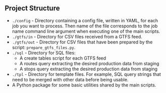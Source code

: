 ## Project Structure

* `./config` - Directory containing a config file, written in YAML, for each job you want to process. Then name of the file corresponds to the job name command line argument when executing one of the main scripts.
* `./gtfs/in` - Directory for CSV files received from a GTFS feed.
* `./gtfs/out` - Directory for CSV files that have been prepared by the script: `prepare_gtfs_files.py`.
* `./sql` - Directory for SQL files:
    * A create tables script for each GTFS feed
    * A routes query extracting the desired production data from staging
    * A stops query extracting the desired production data from staging
* `./tpl` - Directory for template files. For example, SQL query strings that need to be merged with other data before being usable.
* A Python package for some basic utilities shared by the main scripts.
